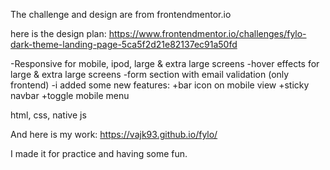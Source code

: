 The challenge and design are from frontendmentor.io

here is the design plan: https://www.frontendmentor.io/challenges/fylo-dark-theme-landing-page-5ca5f2d21e82137ec91a50fd

-Responsive for mobile, ipod, large & extra large screens 
-hover effects for large & extra large screens
-form section with email validation (only frontend)
-i added some new features: 
  +bar icon on mobile view
  +sticky navbar
  +toggle mobile menu

html, css, native js

And here is my work:
https://vajk93.github.io/fylo/

I made it for practice and having some fun.
